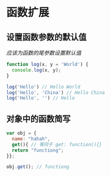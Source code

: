 # 函数扩展
## 设置函数参数的默认值
*应该为函数的尾参数设置默认值*
```javascript
function log(x, y = 'World') {
  console.log(x, y);
}

log('Hello') // Hello World
log('Hello', 'China') // Hello China
log('Hello', '') // Hello
```
## 对象中的函数简写
```javascript
var obj = {
  name: "hahah",
  get(){ // 等同于 get: function(){}
  return "functiong";
}};

obj.get(); // functiong
```    
